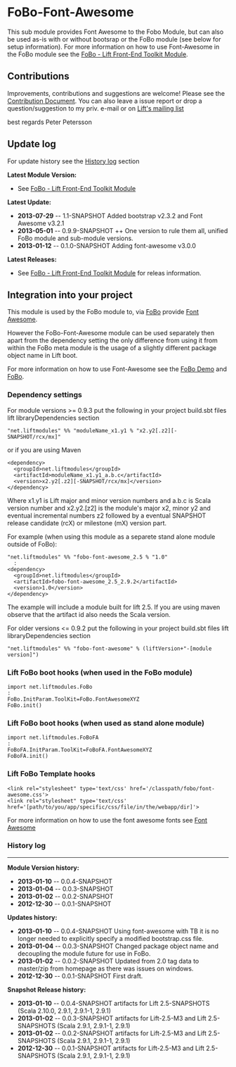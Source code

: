 FoBo-Font-Awesome
=================

This sub module provides Font Awesome to the Fobo Module, but can also be used as-is with or without bootsrap or the FoBo module (see below for setup information).
For more information on how to use Font-Awesome in the FoBo module see the [FoBo - Lift Front-End Toolkit Module](https://github.com/karma4u101/FoBo).

Contributions
------
Improvements, contributions and suggestions are welcome! Please see the [Contribution Document](https://github.com/karma4u101/FoBo/blob/master/CONTRIBUTING.md). You can also leave a issue report or drop a question/suggestion to my priv. e-mail or on [Lift's mailing list](http://groups.google.com/group/liftweb/) 

best regards 
Peter Petersson 

Update log
----------

For update history see the [History log](https://github.com/karma4u101/FoBo/tree/master/Font-Awesome#history-log) section

**Latest Module Version:**
- See [FoBo - Lift Front-End Toolkit Module](https://github.com/karma4u101/FoBo)  

**Latest Update:**
- **2013-07-29** -- 1.1-SNAPSHOT Added bootstrap v2.3.2 and Font Awesome v3.2.1
- **2013-05-01** -- 0.9.9-SNAPSHOT ++ One version to rule them all, unified FoBo module and sub-module versions.
- **2013-01-12** -- 0.1.0-SNAPSHOT Adding font-awesome v3.0.0

**Latest Releases:**
- See [FoBo - Lift Front-End Toolkit Module](https://github.com/karma4u101/FoBo) for releas information.


Integration into your project 
-------------------------------

This module is used by the FoBo module to, via [FoBo](https://github.com/karma4u101/FoBo/blob/master/README.md) provide [Font Awesome](http://fortawesome.github.com/Font-Awesome/). 

However the FoBo-Font-Awesome module can be used separately then apart from the dependency setting the only difference from using it from within the FoBo meta module is the usage of a slightly different package object name in Lift boot. 

For more information on how to use Font-Awesome see the [FoBo Demo](http://www.media4u101.se/fobo-lift-template-demo/libo) and [FoBo](https://github.com/karma4u101/FoBo/blob/master/README.md).  


### Dependency settings

For module versions >= 0.9.3 put the following in your project build.sbt files lift libraryDependencies section 

    "net.liftmodules" %% "moduleName_x1.y1 % "x2.y2[.z2][-SNAPSHOT/rcx/mx]"

or if you are using Maven

    <dependency>
      <groupId>net.liftmodules</groupId>
      <artifactId>moduleName_x1.y1_a.b.c</artifactId>
      <version>x2.y2[.z2][-SNAPSHOT/rcx/mx]</version>
    </dependency>

Where x1.y1 is Lift major and minor version numbers and a.b.c is Scala
version number and x2.y2.[z2] is the module's major x2, minor y2 and
eventual incremental numbers z2 followed by a eventual SNAPSHOT 
release candidate (rcX) or milestone (mX) version part.

For example (when using this module as a separete stand alone module outside of FoBo):

    "net.liftmodules" %% "fobo-font-awesome_2.5 % "1.0"
      :
    <dependency>
      <groupId>net.liftmodules</groupId>
      <artifactId>fobo-font-awesome_2.5_2.9.2</artifactId>
      <version>1.0</version>
    </dependency>

The example will include a module built for lift 2.5. If you are using maven observe that the artifact id also needs the Scala version.


For older versions <= 0.9.2 put the following in your project build.sbt files lift libraryDependencies section 

    "net.liftmodules" %% "fobo-font-awesome" % (liftVersion+"-[module version]") 

### Lift FoBo boot hooks (when used in the FoBo module)

    import net.liftmodules.FoBo 
    :
    FoBo.InitParam.ToolKit=FoBo.FontAwesomeXYZ 
    FoBo.init()

### Lift FoBo boot hooks (when used as stand alone module)

    import net.liftmodules.FoBoFA 
    :
    FoBoFA.InitParam.ToolKit=FoBoFA.FontAwesomeXYZ 
    FoBoFA.init()

### Lift FoBo Template hooks

    <link rel="stylesheet" type='text/css' href='/classpath/fobo/font-awesome.css'> 
    <link rel="stylesheet" type='text/css' href='[path/to/you/app/specific/css/file/in/the/webapp/dir]'>

For more information on how to use the font awesome fonts see [Font Awesome](http://fortawesome.github.com/Font-Awesome/)


### History log
----------------

**Module Version history:**
- **2013-01-10** -- 0.0.4-SNAPSHOT 
- **2013-01-04** -- 0.0.3-SNAPSHOT
- **2013-01-02** -- 0.0.2-SNAPSHOT
- **2012-12-30** -- 0.0.1-SNAPSHOT

**Updates history:**
- **2013-01-10** -- 0.0.4-SNAPSHOT Using font-awesome with TB it is no longer needed to explicitly specify a modified bootstrap.css file.
- **2013-01-04** -- 0.0.3-SNAPSHOT Changed package object name and decoupling the module future for use in FoBo.
- **2013-01-02** -- 0.0.2-SNAPSHOT Updated from 2.0 tag data to master/zip from homepage as there was issues on windows.
- **2012-12-30** -- 0.0.1-SNAPSHOT First draft.

**Snapshot Release history:**
- **2013-01-10** -- 0.0.4-SNAPSHOT artifacts for Lift 2.5-SNAPSHOTS (Scala 2.10.0, 2.9.1, 2.9.1-1, 2.9.1)
- **2013-01-02** -- 0.0.3-SNAPSHOT artifacts for Lift-2.5-M3 and Lift 2.5-SNAPSHOTS (Scala 2.9.1, 2.9.1-1, 2.9.1)
- **2013-01-02** -- 0.0.2-SNAPSHOT artifacts for Lift-2.5-M3 and Lift 2.5-SNAPSHOTS (Scala 2.9.1, 2.9.1-1, 2.9.1)
- **2012-12-30** -- 0.0.1-SNAPSHOT artifacts for Lift-2.5-M3 and Lift 2.5-SNAPSHOTS (Scala 2.9.1, 2.9.1-1, 2.9.1)


